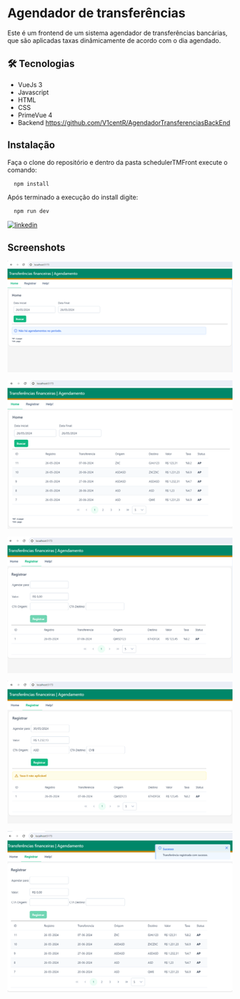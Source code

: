 
# Agendador de transferências
Este é um frontend de um sistema agendador de transferências bancárias, que são aplicadas taxas dinâmicamente de acordo com o dia agendado.


## 🛠 Tecnologias
- VueJs 3
- Javascript
- HTML
- CSS
- PrimeVue 4
- Backend https://github.com/V1centR/AgendadorTransferenciasBackEnd


## Instalação

Faça o clone do repositório e dentro da pasta schedulerTMFront execute o comando:

```bash
  npm install
```

Após terminado a execução do install digite:

```bash
  npm run dev
```

[![linkedin](https://img.shields.io/badge/linkedin-0A66C2?style=for-the-badge&logo=linkedin&logoColor=white)](https://www.linkedin.com/in/vicent-ramos-33954ab5/)


## Screenshots

![Screenshot](screenshots/HomeScreenshot.png)

![Screenshot](screenshots/HomeScreenshot2.png)

![Screenshot](screenshots/RegisterScreenshot1.png)

![Screenshot](screenshots/RegisterScreenshot2.png)

![Screenshot](screenshots/RegisterScreenshot3.png)